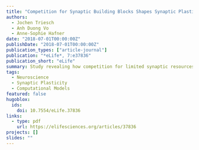 ```yaml
---
title: "Competition for Synaptic Building Blocks Shapes Synaptic Plasticity"
authors:
  - Jochen Triesch
  - Anh Duong Vo
  - Anne-Sophie Hafner
date: "2018-07-01T00:00:00Z"
publishDate: "2018-07-01T00:00:00Z"
publication_types: ["article-journal"]
publication: "*eLife*, 7:e37836"
publication_short: "eLife"
summary: Study revealing how competition for limited synaptic resources shapes long-term plasticity mechanisms.
tags:
  - Neuroscience
  - Synaptic Plasticity
  - Computational Models
featured: false
hugoblox:
  ids:
    doi: 10.7554/eLife.37836
links:
  - type: pdf
    url: https://elifesciences.org/articles/37836
projects: []
slides: ""
---
```

